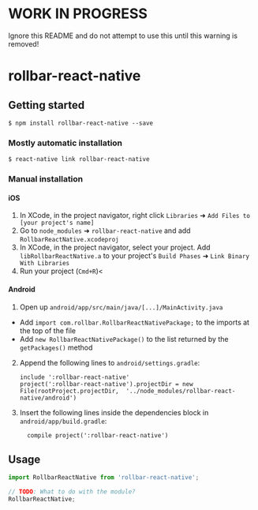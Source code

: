 # WORK IN PROGRESS

Ignore this README and do not attempt to use this until this warning is removed!

# rollbar-react-native

## Getting started

`$ npm install rollbar-react-native --save`

### Mostly automatic installation

`$ react-native link rollbar-react-native`

### Manual installation


#### iOS

1. In XCode, in the project navigator, right click `Libraries` ➜ `Add Files to [your project's name]`
2. Go to `node_modules` ➜ `rollbar-react-native` and add `RollbarReactNative.xcodeproj`
3. In XCode, in the project navigator, select your project. Add `libRollbarReactNative.a` to your project's `Build Phases` ➜ `Link Binary With Libraries`
4. Run your project (`Cmd+R`)<

#### Android

1. Open up `android/app/src/main/java/[...]/MainActivity.java`
  - Add `import com.rollbar.RollbarReactNativePackage;` to the imports at the top of the file
  - Add `new RollbarReactNativePackage()` to the list returned by the `getPackages()` method
2. Append the following lines to `android/settings.gradle`:
  	```
  	include ':rollbar-react-native'
  	project(':rollbar-react-native').projectDir = new File(rootProject.projectDir, 	'../node_modules/rollbar-react-native/android')
  	```
3. Insert the following lines inside the dependencies block in `android/app/build.gradle`:
  	```
      compile project(':rollbar-react-native')
  	```


## Usage
```javascript
import RollbarReactNative from 'rollbar-react-native';

// TODO: What to do with the module?
RollbarReactNative;
```
  
